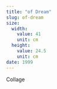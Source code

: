 ```yaml
---
title: "of Dream"
slug: of-dream
size:
  width:
    value: 41
    unit: cm
  height:
    value: 24.5
    unit: cm
date: 1999
---
```


Collage
